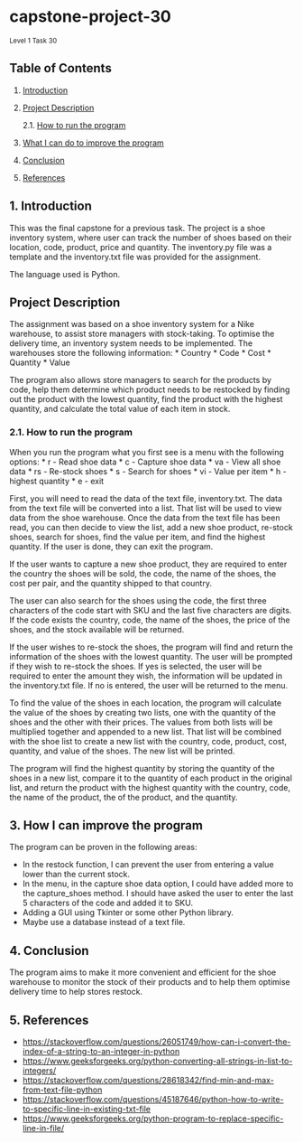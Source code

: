 # capstone-project-30
<sub>Level 1 Task 30</sub>

## Table of Contents

1. [Introduction](#intro)
2. [Project Description](#description)

   2.1. [How to run the program](#run)
  
3. [What I can do to improve the program](#changes)
4. [Conclusion](#conclusion)
5. [References](#references)

## 1. Introduction <a name = "intro"></a>
This was the final capstone for a previous task. The project is a shoe inventory system, where user can track the number of shoes based on their location, code, product, price and quantity. The inventory.py file was a template and the inventory.txt file was provided for the assignment. 

The language used is Python.

## Project Description <a name = "description"></a>
The assignment was based on a shoe inventory system for a Nike warehouse, to assist store managers with stock-taking. To optimise the delivery time, an inventory system needs to be implemented.
The warehouses store the following information:
    * Country
    * Code
    * Cost
    * Quantity
    * Value

The program also allows store managers to search for the products by code, help them determine which product needs to be restocked by finding out the product with the lowest quantity, find the product with the highest quantity, and calculate the total value of each item in stock.

### 2.1. How to run the program <a name = "run"></a>
When you run the program what you first see is a menu with the following options:
    * r - Read shoe data
    * c - Capture shoe data
    * va - View all shoe data
    * rs - Re-stock shoes
    * s - Search for shoes
    * vi - Value per item
    * h - highest quantity
    * e - exit

First, you will need to read the data of the text file, inventory.txt. The data from the text file will be converted into a list. That list will be used to view data from the shoe warehouse. Once the data from the text file has been read, you can then decide to view the list, add a new shoe product, re-stock shoes, search for shoes, find the value per item, and find the highest quantity. If the user is done, they can exit the program.

If the user wants to capture a new shoe product, they are required to enter the country the shoes will be sold, the code, the name of the shoes, the cost per pair, and the quantity shipped to that country.

The user can also search for the shoes using the code, the first three characters of the code start with SKU and the last five characters are digits. If the code exists the country, code, the name of the shoes, the price of the shoes, and the stock available will be returned.

If the user wishes to re-stock the shoes, the program will find and return the information of the shoes with the lowest quantity. The user will be prompted if they wish to re-stock the shoes. If yes is selected, the user will be required to enter the amount they wish, the information will be updated in the inventory.txt file. If no is entered, the user will be returned to the menu.

To find the value of the shoes in each location, the program will calculate the value of the shoes by creating two lists, one with the quantity of the shoes and the other with their prices. The values from both lists will be multiplied together and appended to a new list. That list will be combined with the shoe list to create a new list with the country, code, product, cost, quantity, and value of the shoes. The new list will be printed.

The program will find the highest quantity by storing the quantity of the shoes in a new list, compare it to the quantity of each product in the original list, and return the product with the highest quantity with the country, code, the name of the product, the of the product, and the quantity.

## 3. How I can improve the program <a name = "changes"></a>
The program can be proven in the following areas:
* In the restock function, I can prevent the user from entering a value lower than the current stock.
* In the menu, in the capture shoe data option, I could have added more to the capture_shoes method. I should have asked the user to enter the last 5 characters of the code and added it to SKU.
* Adding a GUI using Tkinter or some other Python library.
* Maybe use a database instead of a text file.

## 4. Conclusion <a name = "conclusion"></a>
The program aims to make it more convenient and efficient for the shoe warehouse to monitor the stock of their products and to help them optimise delivery time to help stores restock.

## 5. References <a name = "references"></a>
* https://stackoverflow.com/questions/26051749/how-can-i-convert-the-index-of-a-string-to-an-integer-in-python 
* https://www.geeksforgeeks.org/python-converting-all-strings-in-list-to-integers/
* https://stackoverflow.com/questions/28618342/find-min-and-max-from-text-file-python
* https://stackoverflow.com/questions/45187646/python-how-to-write-to-specific-line-in-existing-txt-file
* https://www.geeksforgeeks.org/python-program-to-replace-specific-line-in-file/
